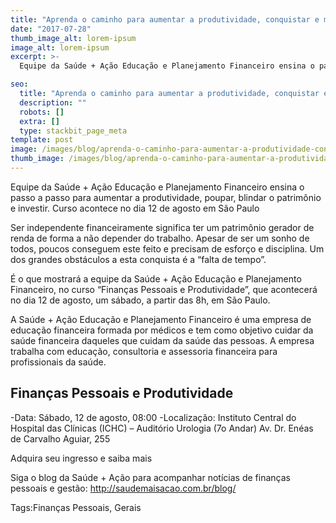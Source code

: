 ```yaml
---
title: "Aprenda o caminho para aumentar a produtividade, conquistar e manter a independência financeira"
date: "2017-07-28"
thumb_image_alt: lorem-ipsum
image_alt: lorem-ipsum
excerpt: >-
  Equipe da Saúde + Ação Educação e Planejamento Financeiro ensina o passo a passo para aumentar a produtividade, poupar, blindar o patrimônio e investir. Curso acontece no dia 12 de agosto em São Paulo

seo:
  title: "Aprenda o caminho para aumentar a produtividade, conquistar e manter a independência financeira"
  description: ""
  robots: []
  extra: []
  type: stackbit_page_meta
template: post
image: /images/blog/aprenda-o-caminho-para-aumentar-a-produtividade-conquistar-e-manter-a-independencia-financeira.jpg
thumb_image: /images/blog/aprenda-o-caminho-para-aumentar-a-produtividade-conquistar-e-manter-a-independencia-financeira.jpg
---
```


Equipe da Saúde + Ação Educação e Planejamento Financeiro ensina o passo a passo para aumentar a produtividade, poupar, blindar o patrimônio e investir. Curso acontece no dia 12 de agosto em São Paulo

Ser independente financeiramente significa ter um patrimônio gerador de renda de forma a não depender do trabalho. Apesar de ser um sonho de todos, poucos conseguem este feito e precisam de esforço e disciplina. Um dos grandes obstáculos a esta conquista é a “falta de tempo”.

É o que mostrará a equipe da Saúde + Ação Educação e Planejamento Financeiro, no curso “Finanças Pessoais e Produtividade”, que acontecerá no dia 12 de agosto, um sábado, a partir das 8h, em São Paulo.

A Saúde + Ação Educação e Planejamento Financeiro é uma empresa de educação financeira formada por médicos e tem como objetivo cuidar da saúde financeira daqueles que cuidam da saúde das pessoas. A empresa trabalha com educação, consultoria e assessoria financeira para profissionais da saúde.

## Finanças Pessoais e Produtividade

-Data: Sábado, 12 de agosto, 08:00
-Localização: Instituto Central do Hospital das Clínicas (ICHC) – Auditório Urologia (7o Andar)
Av. Dr. Enéas de Carvalho Aguiar, 255

Adquira seu ingresso e saiba mais

Siga o blog da Saúde + Ação para acompanhar notícias de finanças pessoais e gestão: http://saudemaisacao.com.br/blog/

Tags:Finanças Pessoais, Gerais
